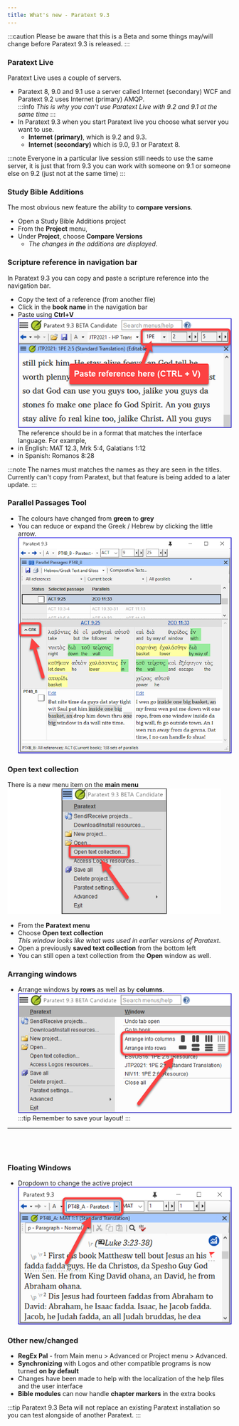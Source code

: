 ```yaml
---
title: What's new - Paratext 9.3
---
```

:::caution
Please be aware that this is a Beta and some things may/will change before Paratext 9.3 is released.
::: 
### Paratext Live
Paratext Live uses a couple of servers.

- Paratext 8, 9.0 and 9.1 use a server called Internet (secondary) WCF and Paratext 9.2 uses Internet (primary) AMQP.  
 :::info *This is why you can't use Paratext Live with 9.2 and 9.1 at the same time*
 :::
- In Paratext 9.3 when you start Paratext live you choose what server you want to use.
  - **Internet (primary)**, which is 9.2 and 9.3.
  - **Internet (secondary)** which is 9.0, 9.1 or Paratext 8.  

:::note
Everyone in a particular live session still needs to use the same server, it is just that from 9.3 you can work with someone on 9.1 or someone else on 9.2 (just not at the same time)
:::

### Study Bible Additions
The most obvious new feature the ability to **compare versions**.

- Open a Study Bible Additions project
- From the **Project** menu, 
- Under **Project**, choose **Compare Versions**  
  - *The changes in the additions are displayed*.

### Scripture reference in navigation bar
In Paratext 9.3 you can copy and paste a scripture reference into the navigation bar.
- Copy the text of a reference (from another file)
- Click in the **book name** in the navigation bar
- Paste using **Ctrl+V**  
   ![](./media/paste-reference-2.png)  
The reference should be in a format that matches the interface language. For example,  
- in English: MAT 12.3, Mrk 5:4, Galatians 1:12
- in Spanish: Romanos 8:28

:::note
The names must matches the names as they are seen in the titles.  
Currently can't copy from Paratext, but that feature is being added to a later update.
:::

### Parallel Passages Tool
- The colours have changed from **green** to **grey**
- You can reduce or expand the Greek / Hebrew by clicking the little arrow.  
   ![](./media/parallel-passage-greek-collapse.png)
### Open text collection
There is a new menu item on the **main menu** 
  ![](./media/open-text-collection-menu-item-2.png)
- From the **Paratext menu**
- Choose **Open text collection**  
  *This window looks like what was used in earlier versions of Paratext*.
- Open a previously **saved text collection** from the bottom left
- You can still open a text collection from the **Open** window as well.

### Arranging windows
- Arrange windows by **rows** as well as by **columns**.
   ![](./media/arrange-in-rows.png)
:::tip
Remember to save your layout!
:::
 
-----
 
-----

### Floating Windows
- Dropdown to change the active project  
   ![](./media/change-project-or-resource.png)

### Other new/changed
- **RegEx Pal** - from Main menu \> Advanced or Project menu \> Advanced.
-  **Synchronizing** with Logos and other compatible programs is now turned **on by default**
-   Changes have been made to help with the localization of the help files and the user interface
-  **Bible modules** can now handle **chapter markers** in the extra books

:::tip
Paratext 9.3 Beta will not replace an existing Paratext installation so you can test alongside of another Paratext.
:::
